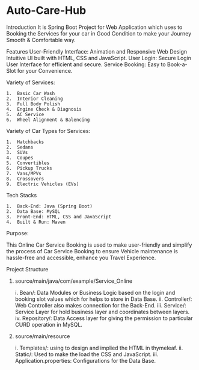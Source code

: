 # Auto-Care-Hub
Introduction
It is Spring Boot Project for Web Application which uses to Booking the Services for your car in Good Condition to make your Journey Smooth & Comfortable way. 

Features
User-Friendly Interface: Animation and Responsive Web Design Intuitive UI built with HTML, CSS and JavaScript.
User Login: Secure Login User Interface for efficient and secure.
Service Booking: Easy to Book-a-Slot for your Convenience. 

Variety of Services:

    1.	Basic Car Wash
    2.	Interior Cleaning
    3.	Full Body Polish
    4.	Engine Check & Diagnosis
    5.	AC Service
    6.	Wheel Alignment & Balencing 

Variety of Car Types for Services:

    1.	Hatchbacks
    2.	Sedans
    3.	SUVs
    4.	Coupes
    5.	Convertibles
    6.	Pickup Trucks
    7.	Vans/MPVs
    8.	Crossovers
    9.	Electric Vehicles (EVs)

Tech Stacks

    1.	Back-End: Java (Spring Boot)
    2.	Data Base: MySQL
    3.	Front-End: HTML, CSS and JavaScript
    4.	Built & Run: Maven 



Purpose:

This Online Car Service Booking is used to make user-friendly and simplify the process of Car Service Booking to ensure Vehicle maintenance is hassle-free and accessible, enhance you Travel Experience.

Project Structure

1.	source/main/java/com/example/Service_Online

    i.	  Bean/: Data Modules or Business Logic based on the login and booking slot values which for helps to store in Data Base.
    ii.	  Controller/: Web Controller also makes connection for the Back-End.
    iii.	Service/: Service Layer for hold business layer and coordinates between layers.
    iv. 	Repository/: Data Access layer for giving the permission to particular CURD operation in MySQL.

2.	source/main/resource

    i.	  Templates/: using to design and implied the HTML in thymeleaf.
    ii.	  Static/: Used to make the load the CSS and JavaScript.
    iii.	Application.properties: Configurations for the Data Base.
